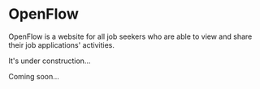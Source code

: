 # OpenFlow

OpenFlow is a website for all job seekers who are able to view and share their job applications' activities. 

It's under construction...

Coming soon...
